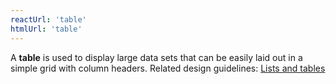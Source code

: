 ```yaml
---
reactUrl: 'table'
htmlUrl: 'table'
---
```

A **table** is used to display large data sets that can be easily laid out in a simple grid with column headers. Related design guidelines: [Lists and tables](/design-guidelines/usage-and-behavior/lists-and-tables)
